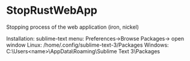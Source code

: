 # StopRustWebApp

Stopping process of the web application (iron, nickel)

Installation:
   sublime-text menu: Preferences->Browse Packages-> open window
   Linux: /home/.config/sublime-text-3/Packages
   Windows: C:\Users\<name>\AppData\Roaming\Sublime Text 3\Packages